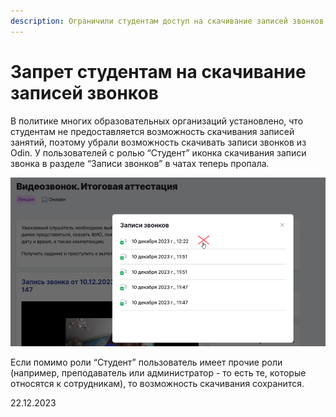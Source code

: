 ```yaml
---
description: Ограничили студентам доступ на скачивание записей звонков
---
```


# Запрет студентам на скачивание записей звонков

В политике многих образовательных организаций установлено, что студентам не предоставляется возможность скачивания записей занятий, поэтому убрали возможность скачивать записи звонков из Odin. У пользователей с ролью “Студент” иконка скачивания записи звонка в разделе “Записи звонков” в чатах теперь пропала.

![](<../../.gitbook/assets/image (154).png>)

Если помимо роли “Студент” пользователь имеет прочие роли (например, преподаватель или администратор - то есть те, которые относятся к сотрудникам), то возможность скачивания сохранится.

22.12.2023
